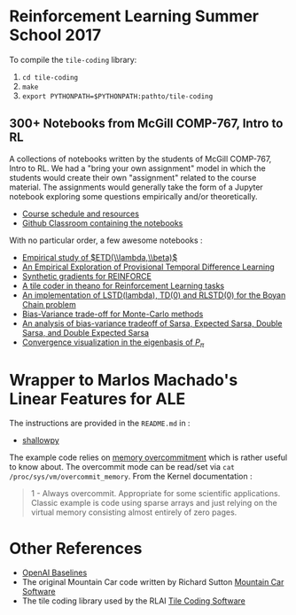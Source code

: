 # Reinforcement Learning Summer School 2017

To compile the `tile-coding` library:
1. `cd tile-coding`
2. `make`
3. `export PYTHONPATH=$PYTHONPATH:pathto/tile-coding`


## 300+ Notebooks from McGill COMP-767, Intro to RL

A collections of notebooks written by the students of
McGill COMP-767, Intro to RL. We had a "bring your own assignment" model
in which the students would create their own "assignment" related to the
course material. The assignments would generally take the form of a Jupyter notebook
exploring some questions empirically and/or theoretically.

* [Course schedule and resources](http://www.cs.mcgill.ca/~dprecup/courses/RL/lectures.html)
* [Github Classroom containing the notebooks](https://github.com/rllabmcgill/)

With no particular order, a few awesome notebooks :

* [Empirical study of $ETD(\\lambda,\\beta)$](https://github.com/rllabmcgill/rlcourse-april-7-Greta-git)
* [An Empirical Exploration of Provisional Temporal Difference Learning](https://github.com/rllabmcgill/rlcourse-march-31-m-smith)
* [Synthetic gradients for REINFORCE](https://github.com/rllabmcgill/rlcourse-april-7-ddtm)
* [A tile coder in theano for Reinforcement Learning tasks](https://github.com/mohammadpz/Theano_Tile_Coding)
* [An implementation of LSTD(lambda), TD(0) and RLSTD(0) for the Boyan Chain problem](https://github.com/rllabmcgill/rlcourse-march-31-mike-n-7)
* [Bias-Variance trade-off for Monte-Carlo methods](https://github.com/rllabmcgill/rlcourse-march-17-MTanneau)
* [An analysis of bias-variance tradeoff of Sarsa, Expected Sarsa, Double Sarsa, and Double Expected Sarsa](https://github.com/rllabmcgill/rlcourse-february-10-Breakend)
* [Convergence visualization in the eigenbasis of $P_\pi$](https://github.com/rllabmcgill/rlcourse-january27-MTanneau)

# Wrapper to Marlos Machado's Linear Features for ALE

The instructions are provided in the `README.md` in :

* [shallowpy](https://bitbucket.org/rllabmcgill/shallowpy/)

The example code relies on [memory overcommitment](https://www.kernel.org/doc/Documentation/vm/overcommit-accounting)
which is rather useful to know about. The overcommit mode can be read/set via `cat /proc/sys/vm/overcommit_memory`. From 
the Kernel documentation : 

> 1	-	Always overcommit. Appropriate for some scientific
> applications. Classic example is code using sparse arrays
> and just relying on the virtual memory consisting almost
> entirely of zero pages.

# Other References

* [OpenAI Baselines](https://blog.openai.com/openai-baselines-dqn/)
* The original Mountain Car code written by Richard Sutton [Mountain Car Software](http://incompleteideas.net/sutton/MountainCar/MountainCar.html)
* The tile coding library used by the RLAI [Tile Coding Software](http://incompleteideas.net/sutton/rlai.cs.ualberta.ca/RLAI/RLtoolkit/tilecoding.html)
